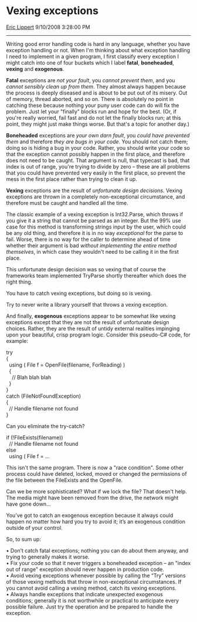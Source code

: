 # Vexing exceptions

[Eric Lippert](https://social.msdn.microsoft.com/profile/Eric%20Lippert) 9/10/2008 3:28:00 PM

-----

Writing good error handling code is hard in any language, whether you have exception handling or not. When I'm thinking about what exception handling I need to implement in a given program, I first classify every exception I might catch into one of four buckets which I label **fatal**, **boneheaded**, **vexing** and **exogenous**.

**Fatal** exceptions are *not your fault*, you *cannot prevent them*, and you *cannot sensibly clean up from them*. They almost always happen because the process is deeply diseased and is about to be put out of its misery. Out of memory, thread aborted, and so on. There is absolutely no point in catching these because nothing your puny user code can do will fix the problem. Just let your "finally" blocks run and hope for the best. (Or, if you're really worried, fail fast and do not let the finally blocks run; at this point, they might just make things worse. But that's a topic for another day.)

**Boneheaded** exceptions are *your own darn fault*, you *could have prevented them* and therefore *they are bugs in your code*. You should not catch them; doing so is hiding a bug in your code. Rather, you should write your code so that the exception cannot possibly happen in the first place, and therefore does not need to be caught. That argument is null, that typecast is bad, that index is out of range, you're trying to divide by zero – these are all problems that you could have prevented very easily in the first place, so prevent the mess in the first place rather than trying to clean it up.

**Vexing** exceptions are the result of *unfortunate design decisions*. Vexing exceptions are thrown in a completely non-exceptional circumstance, and therefore must be caught and handled all the time.

The classic example of a vexing exception is Int32.Parse, which throws if you give it a string that cannot be parsed as an integer. But the 99% use case for this method is transforming strings input by the user, which could be any old thing, and therefore it is in no way *exceptional* for the parse to fail. Worse, there is no way for the caller to determine ahead of time whether their argument is bad *without implementing the entire method themselves*, in which case they wouldn't need to be calling it in the first place.

This unfortunate design decision was so vexing that of course the frameworks team implemented TryParse shortly thereafter which does the right thing.

You have to catch vexing exceptions, but doing so is vexing.

Try to never write a library yourself that throws a vexing exception.

And finally, **exogenous** exceptions appear to be somewhat like vexing exceptions except that they are not the result of unfortunate design choices. Rather, they are the result of untidy external realities impinging upon your beautiful, crisp program logic. Consider this pseudo-C\# code, for example:

 

try  
{  
  using ( File f = OpenFile(filename, ForReading) )  
  {  
    // Blah blah blah  
  }  
}  
catch (FileNotFoundException)  
{  
  // Handle filename not found  
}

Can you eliminate the try-catch? 

 

if (\!FileExists(filename))  
  // Handle filename not found  
else  
  using ( File f = ...

This isn't the same program. There is now a "race condition". Some other process could have deleted, locked, moved or changed the permissions of the file between the FileExists and the OpenFile.

Can we be more sophisticated? What if we lock the file? That doesn't help. The media might have been removed from the drive, the network might have gone down…

You’ve got to catch an exogenous exception because it always could happen no matter how hard you try to avoid it; it’s an exogenous condition outside of your control.

So, to sum up:

• Don’t catch fatal exceptions; nothing you can do about them anyway, and trying to generally makes it worse.  
• Fix your code so that it never triggers a boneheaded exception – an "index out of range" exception should never happen in production code.  
• Avoid vexing exceptions whenever possible by calling the “Try” versions of those vexing methods that throw in non-exceptional circumstances. If you cannot avoid calling a vexing method, catch its vexing exceptions.  
• Always handle exceptions that indicate unexpected exogenous conditions; generally it is not worthwhile or practical to anticipate every possible failure. Just try the operation and be prepared to handle the exception.

